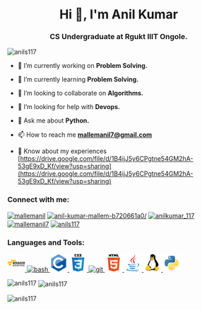 <h1 align="center">Hi 👋, I'm Anil Kumar</h1>
<h3 align="center">CS Undergraduate at Rgukt IIIT Ongole.</h3>
<p align="left"> <img src="https://komarev.com/ghpvc/?username=anils117&label=Profile%20views&color=0e75b6&style=flat" alt="anils117" /> </p>

- 🔭 I’m currently working on **Problem Solving.**

- 🌱 I’m currently learning **Problem Solving.**

- 👯 I’m looking to collaborate on **Algorithms.**

- 🤝 I’m looking for help with **Devops.**

- 💬 Ask me about **Python.**

- 📫 How to reach me **mallemanil7@gmail.com**

- 📄 Know about my experiences [https://drive.google.com/file/d/1B4ijJ5y6CPgtne54GM2hA-53gE9xD_Kf/view?usp=sharing](https://drive.google.com/file/d/1B4ijJ5y6CPgtne54GM2hA-53gE9xD_Kf/view?usp=sharing)

<h3 align="left">Connect with me:</h3>
<p align="left">
<a href="https://twitter.com/mallemanil" target="blank"><img align="center" src="https://raw.githubusercontent.com/rahuldkjain/github-profile-readme-generator/master/src/images/icons/Social/twitter.svg" alt="mallemanil" height="30" width="40" /></a>
<a href="https://linkedin.com/in/anil-kumar-mallem-b720661a0/" target="blank"><img align="center" src="https://raw.githubusercontent.com/rahuldkjain/github-profile-readme-generator/master/src/images/icons/Social/linked-in-alt.svg" alt="anil-kumar-mallem-b720661a0/" height="30" width="40" /></a>
<a href="https://instagram.com/anilkumar_117" target="blank"><img align="center" src="https://raw.githubusercontent.com/rahuldkjain/github-profile-readme-generator/master/src/images/icons/Social/instagram.svg" alt="anilkumar_117" height="30" width="40" /></a>
<a href="https://www.hackerrank.com/mallemanil7" target="blank"><img align="center" src="https://raw.githubusercontent.com/rahuldkjain/github-profile-readme-generator/master/src/images/icons/Social/hackerrank.svg" alt="mallemanil7" height="30" width="40" /></a>
<a href="https://www.leetcode.com/anils117" target="blank"><img align="center" src="https://raw.githubusercontent.com/rahuldkjain/github-profile-readme-generator/master/src/images/icons/Social/leet-code.svg" alt="anils117" height="30" width="40" /></a>
</p>

<h3 align="left">Languages and Tools:</h3>
<p align="left"> <a href="https://aws.amazon.com" target="_blank" rel="noreferrer"> <img src="https://raw.githubusercontent.com/devicons/devicon/master/icons/amazonwebservices/amazonwebservices-original-wordmark.svg" alt="aws" width="40" height="40"/> </a> <a href="https://www.gnu.org/software/bash/" target="_blank" rel="noreferrer"> <img src="https://www.vectorlogo.zone/logos/gnu_bash/gnu_bash-icon.svg" alt="bash" width="40" height="40"/> </a> <a href="https://www.cprogramming.com/" target="_blank" rel="noreferrer"> <img src="https://raw.githubusercontent.com/devicons/devicon/master/icons/c/c-original.svg" alt="c" width="40" height="40"/> </a> <a href="https://www.w3schools.com/css/" target="_blank" rel="noreferrer"> <img src="https://raw.githubusercontent.com/devicons/devicon/master/icons/css3/css3-original-wordmark.svg" alt="css3" width="40" height="40"/> </a> <a href="https://git-scm.com/" target="_blank" rel="noreferrer"> <img src="https://www.vectorlogo.zone/logos/git-scm/git-scm-icon.svg" alt="git" width="40" height="40"/> </a> <a href="https://www.w3.org/html/" target="_blank" rel="noreferrer"> <img src="https://raw.githubusercontent.com/devicons/devicon/master/icons/html5/html5-original-wordmark.svg" alt="html5" width="40" height="40"/> </a> <a href="https://www.java.com" target="_blank" rel="noreferrer"> <img src="https://raw.githubusercontent.com/devicons/devicon/master/icons/java/java-original.svg" alt="java" width="40" height="40"/> </a> <a href="https://www.linux.org/" target="_blank" rel="noreferrer"> <img src="https://raw.githubusercontent.com/devicons/devicon/master/icons/linux/linux-original.svg" alt="linux" width="40" height="40"/> </a> <a href="https://www.python.org" target="_blank" rel="noreferrer"> <img src="https://raw.githubusercontent.com/devicons/devicon/master/icons/python/python-original.svg" alt="python" width="40" height="40"/> </a> </p>

<p><img align="left" src="https://github-readme-stats.vercel.app/api/top-langs?username=anils117&show_icons=true&locale=en&layout=compact" alt="anils117" /></p>

<p>&nbsp;<img align="center" src="https://github-readme-stats.vercel.app/api?username=anils117&show_icons=true&locale=en" alt="anils117" /></p>

<p><img align="center" src="https://github-readme-streak-stats.herokuapp.com/?user=anils117&" alt="anils117" /></p>

